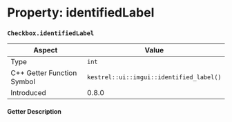 
# Property: identifiedLabel
### `Checkbox.identifiedLabel`

| Aspect | Value |
| --- | --- |
| Type | `int` |
| C++ Getter Function Symbol | `kestrel::ui::imgui::identified_label()` |
| Introduced | 0.8.0 |

#### Getter Description


